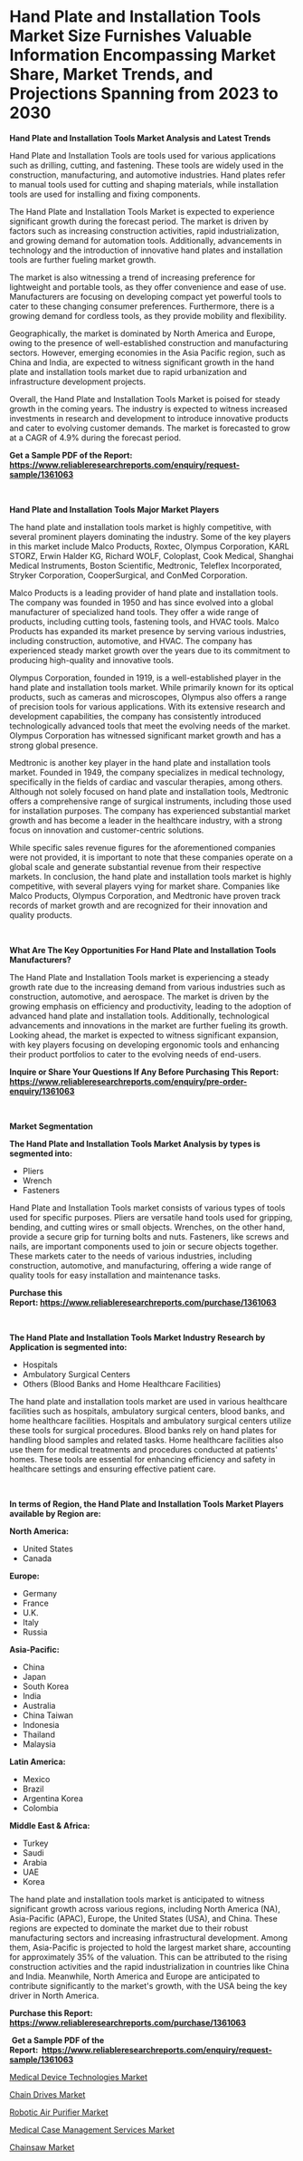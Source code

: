 <p><h1>Hand Plate and Installation Tools Market Size Furnishes Valuable Information Encompassing Market Share, Market Trends, and Projections Spanning from 2023 to 2030</h1></p><p><strong>Hand Plate and Installation Tools Market Analysis and Latest Trends</strong></p>
<p><p>Hand Plate and Installation Tools are tools used for various applications such as drilling, cutting, and fastening. These tools are widely used in the construction, manufacturing, and automotive industries. Hand plates refer to manual tools used for cutting and shaping materials, while installation tools are used for installing and fixing components.</p><p>The Hand Plate and Installation Tools Market is expected to experience significant growth during the forecast period. The market is driven by factors such as increasing construction activities, rapid industrialization, and growing demand for automation tools. Additionally, advancements in technology and the introduction of innovative hand plates and installation tools are further fueling market growth.</p><p>The market is also witnessing a trend of increasing preference for lightweight and portable tools, as they offer convenience and ease of use. Manufacturers are focusing on developing compact yet powerful tools to cater to these changing consumer preferences. Furthermore, there is a growing demand for cordless tools, as they provide mobility and flexibility.</p><p>Geographically, the market is dominated by North America and Europe, owing to the presence of well-established construction and manufacturing sectors. However, emerging economies in the Asia Pacific region, such as China and India, are expected to witness significant growth in the hand plate and installation tools market due to rapid urbanization and infrastructure development projects.</p><p>Overall, the Hand Plate and Installation Tools Market is poised for steady growth in the coming years. The industry is expected to witness increased investments in research and development to introduce innovative products and cater to evolving customer demands. The market is forecasted to grow at a CAGR of 4.9% during the forecast period.</p></p>
<p><strong>Get a Sample PDF of the Report:&nbsp; <a href="https://www.reliableresearchreports.com/enquiry/request-sample/1361063">https://www.reliableresearchreports.com/enquiry/request-sample/1361063</a></strong></p>
<p>&nbsp;</p>
<p><strong>Hand Plate and Installation Tools Major Market Players</strong></p>
<p><p>The hand plate and installation tools market is highly competitive, with several prominent players dominating the industry. Some of the key players in this market include Malco Products, Roxtec, Olympus Corporation, KARL STORZ, Erwin Halder KG, Richard WOLF, Coloplast, Cook Medical, Shanghai Medical Instruments, Boston Scientific, Medtronic, Teleflex Incorporated, Stryker Corporation, CooperSurgical, and ConMed Corporation.</p><p>Malco Products is a leading provider of hand plate and installation tools. The company was founded in 1950 and has since evolved into a global manufacturer of specialized hand tools. They offer a wide range of products, including cutting tools, fastening tools, and HVAC tools. Malco Products has expanded its market presence by serving various industries, including construction, automotive, and HVAC. The company has experienced steady market growth over the years due to its commitment to producing high-quality and innovative tools.</p><p>Olympus Corporation, founded in 1919, is a well-established player in the hand plate and installation tools market. While primarily known for its optical products, such as cameras and microscopes, Olympus also offers a range of precision tools for various applications. With its extensive research and development capabilities, the company has consistently introduced technologically advanced tools that meet the evolving needs of the market. Olympus Corporation has witnessed significant market growth and has a strong global presence.</p><p>Medtronic is another key player in the hand plate and installation tools market. Founded in 1949, the company specializes in medical technology, specifically in the fields of cardiac and vascular therapies, among others. Although not solely focused on hand plate and installation tools, Medtronic offers a comprehensive range of surgical instruments, including those used for installation purposes. The company has experienced substantial market growth and has become a leader in the healthcare industry, with a strong focus on innovation and customer-centric solutions.</p><p>While specific sales revenue figures for the aforementioned companies were not provided, it is important to note that these companies operate on a global scale and generate substantial revenue from their respective markets. In conclusion, the hand plate and installation tools market is highly competitive, with several players vying for market share. Companies like Malco Products, Olympus Corporation, and Medtronic have proven track records of market growth and are recognized for their innovation and quality products.</p></p>
<p>&nbsp;</p>
<p><strong>What Are The Key Opportunities For Hand Plate and Installation Tools Manufacturers?</strong></p>
<p><p>The Hand Plate and Installation Tools market is experiencing a steady growth rate due to the increasing demand from various industries such as construction, automotive, and aerospace. The market is driven by the growing emphasis on efficiency and productivity, leading to the adoption of advanced hand plate and installation tools. Additionally, technological advancements and innovations in the market are further fueling its growth. Looking ahead, the market is expected to witness significant expansion, with key players focusing on developing ergonomic tools and enhancing their product portfolios to cater to the evolving needs of end-users.</p></p>
<p><strong>Inquire or Share Your Questions If Any Before Purchasing This Report: <a href="https://www.reliableresearchreports.com/enquiry/pre-order-enquiry/1361063">https://www.reliableresearchreports.com/enquiry/pre-order-enquiry/1361063</a></strong></p>
<p>&nbsp;</p>
<p><strong>Market Segmentation</strong></p>
<p><strong>The Hand Plate and Installation Tools Market Analysis by types is segmented into:</strong></p>
<p><ul><li>Pliers</li><li>Wrench</li><li>Fasteners</li></ul></p>
<p><p>Hand Plate and Installation Tools market consists of various types of tools used for specific purposes. Pliers are versatile hand tools used for gripping, bending, and cutting wires or small objects. Wrenches, on the other hand, provide a secure grip for turning bolts and nuts. Fasteners, like screws and nails, are important components used to join or secure objects together. These markets cater to the needs of various industries, including construction, automotive, and manufacturing, offering a wide range of quality tools for easy installation and maintenance tasks.</p></p>
<p><strong>Purchase this Report:&nbsp;<a href="https://www.reliableresearchreports.com/purchase/1361063">https://www.reliableresearchreports.com/purchase/1361063</a></strong></p>
<p>&nbsp;</p>
<p><strong>The Hand Plate and Installation Tools Market Industry Research by Application is segmented into:</strong></p>
<p><ul><li>Hospitals</li><li>Ambulatory Surgical Centers</li><li>Others (Blood Banks and Home Healthcare Facilities)</li></ul></p>
<p><p>The hand plate and installation tools market are used in various healthcare facilities such as hospitals, ambulatory surgical centers, blood banks, and home healthcare facilities. Hospitals and ambulatory surgical centers utilize these tools for surgical procedures. Blood banks rely on hand plates for handling blood samples and related tasks. Home healthcare facilities also use them for medical treatments and procedures conducted at patients' homes. These tools are essential for enhancing efficiency and safety in healthcare settings and ensuring effective patient care.</p></p>
<p>&nbsp;</p>
<p><strong>In terms of Region, the Hand Plate and Installation Tools Market Players available by Region are:</strong></p>
<p>
    <p> <strong> North America: </strong>
        <ul>
            <li>United States</li>
            <li>Canada</li>
        </ul>
        </p> 
    <p> <strong> Europe: </strong>
        <ul>
            <li>Germany</li>
            <li>France</li>
            <li>U.K.</li>
            <li>Italy</li>
            <li>Russia</li>
        </ul>
        </p> 
    <p> <strong> Asia-Pacific: </strong>
        <ul>
            <li>China</li>
            <li>Japan</li>
            <li>South Korea</li>
            <li>India</li>
            <li>Australia</li>
            <li>China Taiwan</li>
            <li>Indonesia</li>
            <li>Thailand</li>
            <li>Malaysia</li>
        </ul>
        </p> 
    <p> <strong> Latin America: </strong>
        <ul>
            <li>Mexico</li>
            <li>Brazil</li>
            <li>Argentina Korea</li>
            <li>Colombia</li>
        </ul>
        </p> 
    <p> <strong> Middle East & Africa: </strong>
        <ul>
            <li>Turkey</li>
            <li>Saudi</li>
            <li>Arabia</li>
            <li>UAE</li>
            <li>Korea</li>
        </ul>
    </p>
    </p>
<p><p>The hand plate and installation tools market is anticipated to witness significant growth across various regions, including North America (NA), Asia-Pacific (APAC), Europe, the United States (USA), and China. These regions are expected to dominate the market due to their robust manufacturing sectors and increasing infrastructural development. Among them, Asia-Pacific is projected to hold the largest market share, accounting for approximately 35% of the valuation. This can be attributed to the rising construction activities and the rapid industrialization in countries like China and India. Meanwhile, North America and Europe are anticipated to contribute significantly to the market's growth, with the USA being the key driver in North America.</p></p>
<p><strong>Purchase this Report: <a href="https://www.reliableresearchreports.com/purchase/1361063">https://www.reliableresearchreports.com/purchase/1361063</a></strong></p>
<p>&nbsp;<strong>Get a Sample PDF of the Report:&nbsp;&nbsp;<a href="https://www.reliableresearchreports.com/enquiry/request-sample/1361063">https://www.reliableresearchreports.com/enquiry/request-sample/1361063</a></strong></p>
<p><strong></strong></p>
<p><p><a href="https://medium.com/@kabirkhanrp23/medical-device-technologies-market-size-growth-forecast-2023-2030-506b837bb3bc">Medical Device Technologies Market</a></p><p><a href="https://www.linkedin.com/pulse/decoding-chain-drives-market-deep-dive-latest-trends-segmentation-fmbne/">Chain Drives Market</a></p><p><a href="https://www.linkedin.com/pulse/robotic-air-purifier-market-size-2023-2030-global-kgyec/">Robotic Air Purifier Market</a></p><p><a href="https://medium.com/@aniket.reportprime23/medical-case-management-services-market-size-growth-forecast-2023-2030-f31dfd27732e">Medical Case Management Services Market</a></p><p><a href="https://www.linkedin.com/pulse/chainsaw-market-size-growth-forecast-from-2023-2030-g3rqe/">Chainsaw Market</a></p></p>